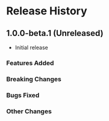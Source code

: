 # Release History

## 1.0.0-beta.1 (Unreleased)

- Initial release

### Features Added

### Breaking Changes

### Bugs Fixed

### Other Changes
